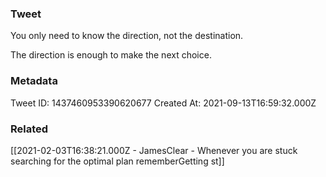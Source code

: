 ### Tweet
You only need to know the direction, not the destination.

The direction is enough to make the next choice.

### Metadata
Tweet ID: 1437460953390620677
Created At: 2021-09-13T16:59:32.000Z

### Related
[[2021-02-03T16:38:21.000Z - JamesClear - Whenever you are stuck searching for the optimal plan rememberGetting st]]


